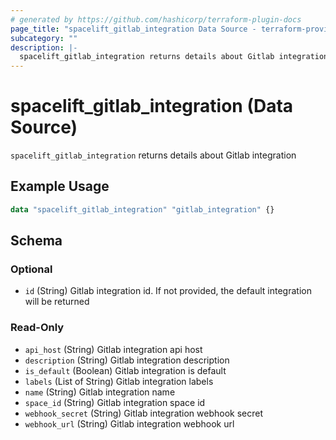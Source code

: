 ```yaml
---
# generated by https://github.com/hashicorp/terraform-plugin-docs
page_title: "spacelift_gitlab_integration Data Source - terraform-provider-spacelift"
subcategory: ""
description: |-
  spacelift_gitlab_integration returns details about Gitlab integration
---
```


# spacelift_gitlab_integration (Data Source)

`spacelift_gitlab_integration` returns details about Gitlab integration

## Example Usage

```terraform
data "spacelift_gitlab_integration" "gitlab_integration" {}
```

<!-- schema generated by tfplugindocs -->
## Schema

### Optional

- `id` (String) Gitlab integration id. If not provided, the default integration will be returned

### Read-Only

- `api_host` (String) Gitlab integration api host
- `description` (String) Gitlab integration description
- `is_default` (Boolean) Gitlab integration is default
- `labels` (List of String) Gitlab integration labels
- `name` (String) Gitlab integration name
- `space_id` (String) Gitlab integration space id
- `webhook_secret` (String) Gitlab integration webhook secret
- `webhook_url` (String) Gitlab integration webhook url
